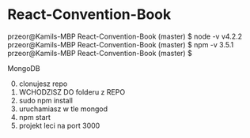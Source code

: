 # React-Convention-Book

przeor@Kamils-MBP React-Convention-Book (master) $ node -v
v4.2.2
przeor@Kamils-MBP React-Convention-Book (master) $ npm -v
3.5.1
przeor@Kamils-MBP React-Convention-Book (master) $ 


MongoDB

0) clonujesz repo
1) WCHODZISZ DO folderu z REPO
2) sudo npm install
3) uruchamiasz w tle mongod
4) npm start
5) projekt leci na port 3000


